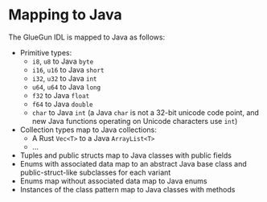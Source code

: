 # Mapping to Java

The GlueGun IDL is mapped to Java as follows:

* Primitive types:
    * `i8`, `u8` to Java `byte`
    * `i16`, `u16` to Java `short`
    * `i32`, `u32` to Java `int`
    * `u64`, `u64` to Java `long`
    * `f32` to Java `float`
    * `f64` to Java `double`
    * `char` to Java `int` (a Java `char` is not a 32-bit unicode code point, and new Java functions operating on Unicode characters use `int`)
* Collection types map to Java collections:
    * A Rust `Vec<T>` to a Java `ArrayList<T>`
    * ...
* Tuples and public structs map to Java classes with public fields
* Enums with associated data map to an abstract Java base class and public-struct-like subclasses for each variant
* Enums map without associated data map to Java enums
* Instances of the class pattern map to Java classes with methods
